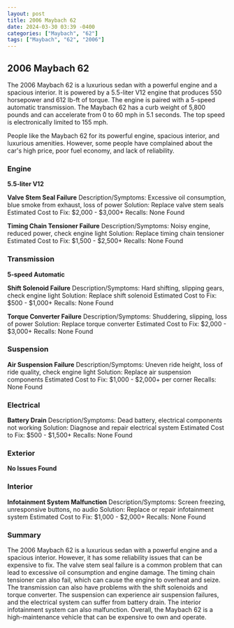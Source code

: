 ```yaml
---
layout: post
title: 2006 Maybach 62
date: 2024-03-30 03:39 -0400
categories: ["Maybach", "62"]
tags: ["Maybach", "62", "2006"]
---
```

## 2006 Maybach 62

The 2006 Maybach 62 is a luxurious sedan with a powerful engine and a spacious interior. It is powered by a 5.5-liter V12 engine that produces 550 horsepower and 612 lb-ft of torque. The engine is paired with a 5-speed automatic transmission. The Maybach 62 has a curb weight of 5,800 pounds and can accelerate from 0 to 60 mph in 5.1 seconds. The top speed is electronically limited to 155 mph.

People like the Maybach 62 for its powerful engine, spacious interior, and luxurious amenities. However, some people have complained about the car's high price, poor fuel economy, and lack of reliability.

### Engine

**5.5-liter V12**

**Valve Stem Seal Failure**
Description/Symptoms: Excessive oil consumption, blue smoke from exhaust, loss of power
Solution: Replace valve stem seals
Estimated Cost to Fix: $2,000 - $3,000+
Recalls: None Found

**Timing Chain Tensioner Failure**
Description/Symptoms: Noisy engine, reduced power, check engine light
Solution: Replace timing chain tensioner
Estimated Cost to Fix: $1,500 - $2,500+
Recalls: None Found

### Transmission

**5-speed Automatic**

**Shift Solenoid Failure**
Description/Symptoms: Hard shifting, slipping gears, check engine light
Solution: Replace shift solenoid
Estimated Cost to Fix: $500 - $1,000+
Recalls: None Found

**Torque Converter Failure**
Description/Symptoms: Shuddering, slipping, loss of power
Solution: Replace torque converter
Estimated Cost to Fix: $2,000 - $3,000+
Recalls: None Found

### Suspension

**Air Suspension Failure**
Description/Symptoms: Uneven ride height, loss of ride quality, check engine light
Solution: Replace air suspension components
Estimated Cost to Fix: $1,000 - $2,000+ per corner
Recalls: None Found

### Electrical

**Battery Drain**
Description/Symptoms: Dead battery, electrical components not working
Solution: Diagnose and repair electrical system
Estimated Cost to Fix: $500 - $1,500+
Recalls: None Found

### Exterior

**No Issues Found**

### Interior

**Infotainment System Malfunction**
Description/Symptoms: Screen freezing, unresponsive buttons, no audio
Solution: Replace or repair infotainment system
Estimated Cost to Fix: $1,000 - $2,000+
Recalls: None Found

### Summary

The 2006 Maybach 62 is a luxurious sedan with a powerful engine and a spacious interior. However, it has some reliability issues that can be expensive to fix. The valve stem seal failure is a common problem that can lead to excessive oil consumption and engine damage. The timing chain tensioner can also fail, which can cause the engine to overheat and seize. The transmission can also have problems with the shift solenoids and torque converter. The suspension can experience air suspension failures, and the electrical system can suffer from battery drain. The interior infotainment system can also malfunction. Overall, the Maybach 62 is a high-maintenance vehicle that can be expensive to own and operate.
